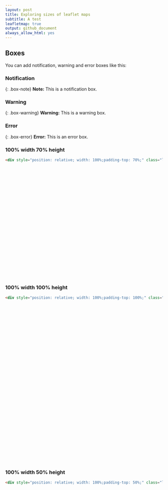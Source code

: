 ```yaml
---
layout: post
title: Exploring sizes of leaflet maps
subtitle: A test
leafletmap: true
output: github_document
always_allow_html: yes
---
```


## Boxes
You can add notification, warning and error boxes like this:

### Notification

{: .box-note}
**Note:** This is a notification box.

### Warning

{: .box-warning}
**Warning:** This is a warning box.

### Error

{: .box-error}
**Error:** This is an error box.



### 100% width 70% height

```html
<div style="position: relative; width: 100%;padding-top: 70%;" class="leaflet html-widget">
```
<div id="htmlwidget-6fa038b19035c1fdc62e" style="position: relative; width: 100%;padding-top: 70%;" class="leaflet html-widget"></div><script type="application/json" data-for="htmlwidget-6fa038b19035c1fdc62e">{"x":{"options":{"minZoom":1.5,"crs":{"crsClass":"L.CRS.EPSG3857","code":null,"proj4def":null,"projectedBounds":null,"options":{}}},"calls":[{"method":"addTiles","args":["//{s}.tile.openstreetmap.org/{z}/{x}/{y}.png",null,null,{"detectRetina":true,"noWrap":true,"attribution":"&copy; <a href=\"http://openstreetmap.org\">OpenStreetMap<\/a> contributors, <a href=\"http://creativecommons.org/licenses/by-sa/2.0/\">CC-BY-SA<\/a>"}]},{"method":"setMaxBounds","args":[-90,-180,90,180]}],"setView":[[40.49181,-3.56948],3,[]]},"evals":[],"jsHooks":[]}</script>
<!--/html_preserve-->


### 100% width 100% height

```html
<div style="position: relative; width: 100%;padding-top: 100%;" class="leaflet html-widget">
```
<!--html_preserve-->
<div id="htmlwidget-0397b2b18e58d31303dd" style="position: relative; width: 100%;padding-top: 100%;" class="leaflet html-widget"></div><script type="application/json" data-for="htmlwidget-0397b2b18e58d31303dd">{"x":{"options":{"minZoom":1.5,"crs":{"crsClass":"L.CRS.EPSG3857","code":null,"proj4def":null,"projectedBounds":null,"options":{}}},"calls":[{"method":"addTiles","args":["//{s}.tile.openstreetmap.org/{z}/{x}/{y}.png",null,null,{"detectRetina":true,"noWrap":true,"attribution":"&copy; <a href=\"http://openstreetmap.org\">OpenStreetMap<\/a> contributors, <a href=\"http://creativecommons.org/licenses/by-sa/2.0/\">CC-BY-SA<\/a>"}]},{"method":"setMaxBounds","args":[-90,-180,90,180]}],"setView":[[40.49181,-3.56948],3,[]]},"evals":[],"jsHooks":[]}</script>
<!--/html_preserve-->




  
  
  ### 100% width 50% height
```html
<div style="position: relative; width: 100%;padding-top: 50%;" class="leaflet html-widget">
```

<!--html_preserve-->
<div id="htmlwidget-908d7256a5ca41471041" style="position: relative; width: 100%;padding-top: 50%;" class="leaflet html-widget"></div><script type="application/json" data-for="htmlwidget-908d7256a5ca41471041">{"x":{"options":{"minZoom":1.5,"crs":{"crsClass":"L.CRS.EPSG3857","code":null,"proj4def":null,"projectedBounds":null,"options":{}}},"calls":[{"method":"addTiles","args":["//{s}.tile.openstreetmap.org/{z}/{x}/{y}.png",null,null,{"detectRetina":true,"noWrap":true,"attribution":"&copy; <a href=\"http://openstreetmap.org\">OpenStreetMap<\/a> contributors, <a href=\"http://creativecommons.org/licenses/by-sa/2.0/\">CC-BY-SA<\/a>"}]},{"method":"setMaxBounds","args":[-90,-180,90,180]}],"setView":[[40.49181,-3.56948],3,[]]},"evals":[],"jsHooks":[]}</script>
<!--/html_preserve-->
